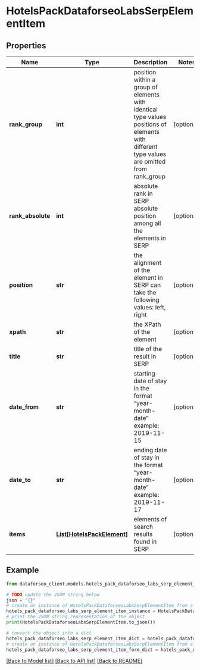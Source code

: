 # HotelsPackDataforseoLabsSerpElementItem


## Properties

Name | Type | Description | Notes
------------ | ------------- | ------------- | -------------
**rank_group** | **int** | position within a group of elements with identical type values positions of elements with different type values are omitted from rank_group | [optional] 
**rank_absolute** | **int** | absolute rank in SERP absolute position among all the elements in SERP | [optional] 
**position** | **str** | the alignment of the element in SERP can take the following values: left, right | [optional] 
**xpath** | **str** | the XPath of the element | [optional] 
**title** | **str** | title of the result in SERP | [optional] 
**date_from** | **str** | starting date of stay in the format “year-month-date” example: 2019-11-15 | [optional] 
**date_to** | **str** | ending date of stay in the format “year-month-date” example: 2019-11-17 | [optional] 
**items** | [**List[HotelsPackElement]**](HotelsPackElement.md) | elements of search results found in SERP | [optional] 

## Example

```python
from dataforseo_client.models.hotels_pack_dataforseo_labs_serp_element_item import HotelsPackDataforseoLabsSerpElementItem

# TODO update the JSON string below
json = "{}"
# create an instance of HotelsPackDataforseoLabsSerpElementItem from a JSON string
hotels_pack_dataforseo_labs_serp_element_item_instance = HotelsPackDataforseoLabsSerpElementItem.from_json(json)
# print the JSON string representation of the object
print(HotelsPackDataforseoLabsSerpElementItem.to_json())

# convert the object into a dict
hotels_pack_dataforseo_labs_serp_element_item_dict = hotels_pack_dataforseo_labs_serp_element_item_instance.to_dict()
# create an instance of HotelsPackDataforseoLabsSerpElementItem from a dict
hotels_pack_dataforseo_labs_serp_element_item_form_dict = hotels_pack_dataforseo_labs_serp_element_item.from_dict(hotels_pack_dataforseo_labs_serp_element_item_dict)
```
[[Back to Model list]](../README.md#documentation-for-models) [[Back to API list]](../README.md#documentation-for-api-endpoints) [[Back to README]](../README.md)


